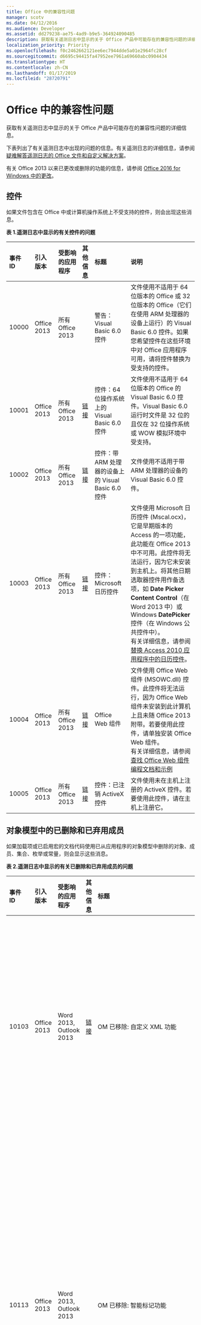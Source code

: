 ```yaml
---
title: Office 中的兼容性问题
manager: scotv
ms.date: 04/12/2016
ms.audience: Developer
ms.assetid: dd279238-ae75-4ad9-b9e5-364924090485
description: 获取有关遥测日志中显示的关于 Office 产品中可能存在的兼容性问题的详细信息。
localization_priority: Priority
ms.openlocfilehash: f0c2462662121ee6ec7944dde5a01e2964fc28cf
ms.sourcegitcommit: d6695c94415fa47952ee7961a69660abc0904434
ms.translationtype: HT
ms.contentlocale: zh-CN
ms.lasthandoff: 01/17/2019
ms.locfileid: "28720791"
---
```

# <a name="compatibility-issues-in-office"></a>Office 中的兼容性问题

获取有关遥测日志中显示的关于 Office 产品中可能存在的兼容性问题的详细信息。
  
下表列出了有关遥测日志中出现的问题的信息。有关遥测日志的详细信息，请参阅[疑难解答遥测日志的 Office 文件和自定义解决方案](troubleshooting-office-files-and-custom-solutions-with-the-telemetry-log.md)。
  
有关 Office 2013 以来已更改或删除的功能的信息，请参阅 [Office 2016 for Windows 中的更改](https://technet.microsoft.com/library/mt715497%28v=office.16%29.aspx)。
  
## <a name="controls"></a>控件
<a name="OEV_CompatIssues_Controls"> </a>

如果文件包含在 Office 中或计算机操作系统上不受支持的控件，则会出现这些消息。
  
**表 1.遥测日志中显示的有关控件的问题**

|**事件 ID**|**引入版本**|**受影响的应用程序**|**其他信息**|**标题**|**说明**|
|:-----|:-----|:-----|:-----|:-----|:-----|
|10000  <br/> |Office 2013  <br/> |所有 Office 2013  <br/> ||警告：Visual Basic 6.0 控件  <br/> |文件使用不适用于 64 位版本的 Office 或 32 位版本的 Office（它们在使用 ARM 处理器的设备上运行）的 Visual Basic 6.0 控件。如果您希望控件在这些环境中对 Office 应用程序可用，请将控件替换为受支持的控件。  <br/> |
|10001  <br/> |Office 2013  <br/> |所有 Office 2013  <br/> |[链接](https://msdn.microsoft.com/vbasic/ms788708.aspx) <br/> |控件：64 位操作系统上的 Visual Basic 6.0 控件  <br/> |文件使用不适用于 64 位版本的 Office 的 Visual Basic 6.0 控件。Visual Basic 6.0 运行时文件是 32 位的且仅在 32 位操作系统或 WOW 模拟环境中受支持。  <br/> |
|10002  <br/> |Office 2013  <br/> |所有 Office 2013  <br/> |[链接](https://msdn.microsoft.com/vbasic/ms788708.aspx) <br/> |控件：带 ARM 处理器的设备上的 Visual Basic 6.0 控件  <br/> |文件使用不适用于带 ARM 处理器的设备的 Visual Basic 6.0 控件。  <br/> |
|10003  <br/> |Office 2013  <br/> |所有 Office 2013  <br/> |[链接](https://technet.microsoft.com/en-us/library/cc179181.aspx) <br/> |控件：Microsoft 日历控件  <br/> |文件使用 Microsoft 日历控件 (Mscal.ocx)，它是早期版本的 Access 的一项功能，此功能在 Office 2013 中不可用。此控件将无法运行，因为它未安装到主机上。将其他日期选取器控件用作备选项，如 **Date Picker Content Control**（在 Word 2013 中）或 Windows **DatePicker** 控件（在 Windows 公共控件中）。  <br/> 有关详细信息，请参阅[替换 Access 2010 应用程序中的日历控件](https://msdn.microsoft.com/library/dc6ba80d-b1fa-4596-b484-5e729cae4d70)。  <br/> |
|10004  <br/> |Office 2013  <br/> |所有 Office 2013  <br/> |[链接](https://support.microsoft.com/kb/972129) <br/> |Office Web 组件  <br/> |文件使用 Office Web 组件 (MSOWC.dll) 控件。此控件将无法运行，因为 Office Web 组件未安装到此计算机上且未随 Office 2013 附带。若要使用此控件，请单独安装 Office Web 组件。  <br/> 有关详细信息，请参阅[查找 Office Web 组件编程文档和示例](https://support.microsoft.com/kb/319793) <br/> |
|10005  <br/> |Office 2013  <br/> |所有 Office 2013  <br/> |[链接](https://office.microsoft.com/en-us/access-help/embedded-object-and-activex-control-policy-settings-error-HA101825674.aspx?CTT=1) <br/> |控件：已注销 ActiveX 控件  <br/> |文件使用未在主机上注册的 ActiveX 控件。若要使用此控件，请在主机上注册它。  <br/> |
   
## <a name="removed-and-deprecated-members-in-the-object-model"></a>对象模型中的已删除和已弃用成员
<a name="OEV_CompatIssues_Removed"> </a>

如果加载项或已启用宏的文档代码使用已从应用程序的对象模型中删除的对象、成员、集合、枚举或常量，则会显示这些消息。 
  
**表 2.遥测日志中显示的有关已删除和已弃用成员的问题**

|**事件 ID**|**引入版本**|**受影响的应用程序**|**其他信息**|**标题**|**说明**|
|:-----|:-----|:-----|:-----|:-----|:-----|
|10103  <br/> |Office 2013  <br/> |Word 2013, Outlook 2013  <br/> |[链接](https://support.microsoft.com/kb/2445062) <br/> |OM 已移除: 自定义 XML 功能  <br/> | 自定义 XML 功能已从 Word 中移除。 以下方法和属性已被隐藏，如果访问它们，则将返回运行时错误：<br/><br/>- **XMLNodes.Add** 方法  <br/>- **Document.XMLHideNamespaces** 属性  <br/>- **Document.XMLSaveDataOnly** 属性  <br/>- **Document.XMLSchemaViolations** 属性  <br/>- **XMLSchemaViolations** 对象及其所有成员  <br/>- **XMLSchemaViolation** 对象及其所有成员  <br/>如果指定 **WdTaskPanes** 枚举的 **wdTaskPaneXMLStructure** 常量 (5)，则为 - **Application.TaskPanes**  <br/>- **Options.PrintXMLTag** 属性  <br/>- **View.ShowXMLMarkup** 属性  <br/>- **XMLChildNodeSuggestions** 集合及其所有成员  <br/>- **XMLChildNodeSuggestion** 对象及其所有成员  <br/>- **Selection.XMLParentNode** 属性  <br/>- **Range.XMLParentNode** 属性  <br/> |
|10113  <br/> |Office 2013  <br/> |Word 2013, Outlook 2013  <br/> ||OM 已移除: 智能标记功能  <br/> | 从 Word 中删除 SmartTags 功能。以下方法和属性已被隐藏，如果访问它们，则将返回运行时错误：<br/>- **SmartTag** 对象和成员  <br/>- **SmartTags** 集合和成员  <br/>- **SmartTagAction** 对象和成员  <br/>- **SmartTagActions** 集合和成员  <br/>- **SmartTagType** 对象和成员  <br/>- **SmartTagTypes** 集合和成员  <br/>- **XMLNode.SmartTag** 属性  <br/><br/>  以下方法已被隐藏，如果访问它们，则将自行失败：  <br/>- **Document.CheckNewSmartTags** 方法  <br/>- **Document.RecheckSmartTags** 方法  <br/>- **Document.RemoveSmartTags** 方法  <br/><br/>以下属性已被隐藏，如果访问它们，则将始终返回 False：  <br/>- **Document.EmbedSmartTags** 属性  <br/>- **Document.SmartTagsAsXMLProps** 属性  <br/>- **Options.LabelSmartTags** 属性  <br/>- **Options.DisplaySmartTagButtons** 属性  <br/>- **EmailOptions.EmbedSmartTag** 属性  <br/><br/>以下属性已被隐藏，如果访问它们，则将始终返回 True：  <br/>- **View.DisplaySmartTags** 属性<br/><br/>  以下属性已被隐藏，如果访问它们，则将始终返回一个空集合：  <br/>- **Application.SmartTagTypes** 属性  <br/>- **Document.SmartTags** 属性  <br/>- **Range.SmartTags** 属性  <br/>- **Selection.SmartTags** 属性  <br/> |
|10115  <br/> |Office 2013  <br/> |Word 2013、Outlook 2013  <br/> ||OM 已移除: AutoSummary 功能  <br/> | 已从 Word 中删除 AutoSummary 功能。以下方法和属性已被隐藏，如果访问它们，则将返回运行时错误：<br/>- **Document.AutoSummarize** 方法  <br/>- **Document.ShowSummary** 属性  <br/>- **Document.SummaryViewMode** 属性  <br/>- **Document.SummaryLength** 属性  <br/> |
|10116  <br/> |Office 2013  <br/> |Word 2013, Outlook 2013  <br/> ||OM 已移除: 条码功能  <br/> | 从 Word 中删除信封的 Barcode 功能。以下属性已被隐藏，如果访问它们，则将始终返回 FALSE：<br/>- **Envelope.DefaultPrintBarCode** 属性  <br/>- **MailingLabel.DefaultPrintBarCode** 属性  <br/> |
|10117  <br/> |Office 2013  <br/> |Word 2013, Outlook 2013  <br/> ||OM 已移除: Window.DocumentMapPercentWidth 属性  <br/> |**Window.DocumentMapPercentWidth** 属性已在 Word 中隐藏。 如果访问此属性，则将引发运行时错误。  <br/> |
|10122  <br/> |Office 2013  <br/> |Word 2013, Outlook 2013  <br/> ||OM 已移除: Application.FileSearch  <br/> |已从 Office 2007 中删除 **Application.FileSearch**。如果访问此属性，则将返回错误。若要解决此问题，请使用 [FileSystemObject](https://msdn.microsoft.com/library/7ad2dad3-c6d8-90a6-77a5-c712da8316f3%28Office.15%29.aspx) 以递归方式搜索目录来查找特定文件。  <br/> |
|10145  <br/> |Office 2013  <br/> |Excel 2013  <br/> ||OM 已移除: Application.FileSearch  <br/> |在 Office 2007 中删除 **Application.FileSearch** 属性。如果访问此属性，则将返回错误。若要解决此问题，请使用 [FileSystemObject](https://msdn.microsoft.com/library/7ad2dad3-c6d8-90a6-77a5-c712da8316f3%28Office.15%29.aspx) 以递归方式搜索目录来查找特定文件。  <br/> |
|10154  <br/> |Office 2013  <br/> |Excel 2013  <br/> ||OM 已移除: 智能标记功能  <br/> | 从 Excel 中删除 SmartTags 功能。以下属性已被隐藏，如果访问它们，则将始终返回 FALSE：  <br/>- **Application.SmartTagRecognizers** 属性  <br/><br/>以下方法和属性已被隐藏，如果访问它们，则将返回运行时错误：  <br/>- **SmartTag** 对象和成员  <br/>- **SmartTags** 集合和成员  <br/>- **SmartTagAction** 对象和成员  <br/>- **SmartTagActions** 集合和成员  <br/>- **SmartTagOptions** 集合和成员  <br/>- **SmartTagRecognizer** 对象和成员  <br/>- **SmartTagRecognizers** 集合和成员  <br/><br/>  以下方法已被隐藏，如果访问它们，则将自行失败：  <br/>- **Workbook.RecheckSmartTags** 方法  <br/><br/>以下属性已被隐藏，如果访问它们，则将始终返回一个空集合：  <br/>- **Workbook.SmartTagOptions** 属性  <br/>- **Worksheet.SmartTags** 属性  <br/>- **Range.SmartTags** 属性  <br/>- **IRange.SmartTags** 属性  <br/>- **DialogSheet.SmartTags** 属性  <br/>- **IDialogSheet.SmartTags** 属性  <br/> |
|10155  <br/> |Office 2013  <br/> |所有 Office 2013  <br/> ||OM 已移除: ToolbarButton.Edit 方法  <br/> |已删除 CommandBar 按钮编辑器。如果调用它，则此方法自行失败。可使用 [CommandBarButton.PasteFace](https://msdn.microsoft.com/library/1c4179c4-b6b5-527f-5027-25ced8ee907d%28Office.15%29.aspx) 方法或使用 [CommandBarButton.Picture](https://msdn.microsoft.com/library/b9a2d133-23a8-ac09-8b8b-08eda1210717%28Office.15%29.aspx) 和 [CommandBarButton.Mask](https://msdn.microsoft.com/library/de7179ac-6b39-2323-d84a-23abe3ed3167%28Office.15%29.aspx) 属性将自定义图像应用于旧的 CommandBar 按钮。  <br/> |
|10159  <br/> |Office 2016  <br/> |Word  <br/> ||OM 已禁用：SkyDriveSignInOption  <br/> |SkyDriveSignInOption 已禁用。改为使用 CloudSignInOption。  <br/> |
   
## <a name="behavior-changes-in-the-object-model"></a>对象模型中的行为更改
<a name="OEV_CompatIssues_Changed"> </a>

如果外接程序或已启用宏的文档代码使用其行为与早期版本的 Office 中的行为不同的对象、成员、集合、枚举或常量，则会显示这些消息。
  
**表 3. 遥测日志中显示的有关行为更改的问题**

|**事件 ID**|**引入版本**|**受影响的应用程序**|**其他信息**|**标题**|**说明**|
|:-----|:-----|:-----|:-----|:-----|:-----|
|10156  <br/> |Office 2016  <br/> |Word  <br/> ||OM 行为更改：检测到使用保存事件  <br/> |兼容性检查器检测到使用保存事件，这可能会在实时共同创作中导致不需要的体验。由于这些应用场景中的保存频率更高，您的解决方案在实时共同创作中可能无法按预期工作。我们建议在频繁保存期间调整限制的解决方案。或者，使用组策略禁用实时共同创作。  <br/> |
|10160  <br/> |Office 2016  <br/> |Word、Excel、PowerPoint  <br/> ||OM 行为更改：Application.DisplayDocumentInformationPanel  <br/> |作为 InfoPath 产品弃用的一部分，文档信息面板已被弃用。查询此属性将始终返回 false。对此属性的设置因应用程序而异。将其设置为 true 将显示 Word 和 PowerPoint 的属性面板，但对 Excel 不执行任何操作。将其设置为 false 不对所有应用执行任何操作。  <br/> |
|10161  <br/> |Office 2016  <br/> |Word  <br/> ||OM 行为更改：ContentControl.DropdownListEntries  <br/> |作为 InfoPath 产品弃用的一部分，文档信息面板已被弃用。针对 SharePoint 查阅属性时，不再支持此 API 的行为。它按预期与其他类型的列表条目合作。  <br/> |
|10157  <br/> |Office 2016  <br/> |PowerPoint  <br/> ||OM 行为更改：Presentation.InMergeMode 属性  <br/> |将共同创作替换为新冲突解决方案窗口时，在文档窗口中显示旧合并模式。如果在这种情况下访问，则 Presentation.InMergeMode 属性将返回 False。  <br/> |
|10106  <br/> |Office 2013  <br/> |Excel 2013  <br/> ||OM 行为更改: Application.FormulaBarHeight 属性  <br/> |[Application.FormulaBarHeight 属性 (Excel)](https://msdn.microsoft.com/library/ff377046-06cb-9cf7-32f5-773da447c184%28Office.15%29.aspx) 属性已被更改。如果访问此属性，则将读取和编写与 Excel 中的活动窗口关联的编辑栏的高度。若要在 Excel 中更改另一个窗口的编辑栏高度，请在激活此窗口后设置 **Application.FormulaBarHeight** 属性。  <br/> |
|10107  <br/> |Office 2013  <br/> |Excel 2013  <br/> ||OM 行为更改: Workbook.Protect 方法  <br/> |无法在 Excel 中保护窗口结构（高度、宽度、最小化状态或最大化状态）。如果调用，则 [Workbook.Protect 方法 (Excel)](https://msdn.microsoft.com/library/0e270b93-7b0b-cc68-c7c0-4002024f4292%28Office.15%29.aspx) 方法不会保护工作簿窗口结构，不管 Windows 参数的值如何。  <br/> |
|10140  <br/> |Office 2013  <br/> |Word 2013, Outlook 2013  <br/> ||OM 行为更改: Table.AllowPageBreaks  <br/> |**Table.AllowPageBreaks** 属性已被隐藏且始终返回 True。若要实现相同的行为，请使用 [ParagraphFormat.KeepTogether 属性 (Word)](https://msdn.microsoft.com/library/7cc4cade-f986-8dad-a1b3-e1fade4c6825%28Office.15%29.aspx) 和 [ParagraphFormat.KeepWithNext 属性 (Word)](https://msdn.microsoft.com/library/5fc8ad97-d839-7837-04c7-dac2efe1d1c2%28Office.15%29.aspx) 属性。  <br/> |
   
## <a name="hidden-members-in-the-object-model"></a>对象模型中的已隐藏成员
<a name="OEV_CompatIssues_Hidden"> </a>

如果加载项或已启用宏的文档代码使用已在应用程序的对象模型中隐藏的对象、成员、集合、枚举或常量，则会显示这些消息。
  
**表 4. 遥测日志中显示的有关隐藏成员的问题**

|**事件 ID**|**引入版本**|**受影响的应用程序**|**其他信息**|**标题**|**说明**|
|:-----|:-----|:-----|:-----|:-----|:-----|
|10158  <br/> |Office 2016  <br/> |Excel  <br/> ||OM 已隐藏：Presentation.WorksheetFunction.Forecast（所有）方法  <br/> |WorksheetFunction.Forecast 方法已隐藏。如果调用，则该方法的行为类似于在 Excel 2013 中的行为。它保留部分对象模型以实现向后兼容，但您应该在新的应用程序中使用 WorksheetFunction.Forecast_Linear。  <br/> |
|10109  <br/> |Office 2013  <br/> |Word 2013, Outlook 2013  <br/> ||OM 已隐藏: Document.UpdateSummaryProperties 方法  <br/> |AutoSummary 功能已从 Word 中移除。 如果调用 **Document.UpdateSummaryProperties** 方法，则将引发运行时错误。  <br/> |
|10110  <br/> |Office 2013  <br/> |Word 2013, Outlook 2013  <br/> ||OM 已隐藏: Comment.Delete 方法  <br/> |注释器可以直接答复 Word 中的其他注释。如果调用 **Comment.Delete** 方法，则此方法会删除单个注释并在文档中保留所有答复，这与早期版本的 Office 的功能类似。若要删除注释的整个线程，请使用 **Comment.DeleteRecursively** 方法。若要答复注释，请使用 **Comment.Replies.Add** 方法。  <br/> |
|10111  <br/> |Office 2013  <br/> |Word 2013, Outlook 2013  <br/> ||OM 已隐藏: Comment.Author 属性  <br/> |Word 中的注释现已与联系人关联。如果访问 **Comment.Author** 属性，则其行为将类似于早期版本的 Office 的行为。若要访问注释器的名称，请使用与注释关联的 **Contact** 对象的 Name 属性。  <br/> |
|10112  <br/> |Office 2013  <br/> |Word 2013, Outlook 2013  <br/> ||OM 已隐藏: Comment.Initial 属性  <br/> |默认情况下，注释器的缩写不会与 Word 中的注释一起显示。如果访问 **Comment.Initial** 属性，则其行为将类似于早期版本的 Office 的行为。但是，打印的文档仍显示注释的缩写。  <br/> |
|10114  <br/> |Office 2013  <br/> |Word 2013, Outlook 2013  <br/> ||OM 已隐藏: Comment.ShowTip 属性  <br/> |默认情况下，显示与 Word 中的注释关联的屏幕提示。如果访问 **Comment.ShowTip** 属性，则始终返回 FALSE。  <br/> |
|10118  <br/> |Office 2013  <br/> |Word 2013、Outlook 2013  <br/> ||OM 已隐藏: Options.BackgroundOpen 属性  <br/> |无法在 Word 中的后台打开大型 Web 文档。如果访问 [Options.BackgroundOpen Property (Word)](https://msdn.microsoft.com/library/eff86857-9b2b-2e38-17cc-17c0f6f06c06%28Office.15%29.aspx) 属性，则始终返回 FALSE 且不能将其设置为任何其他值。  <br/> |
|10119  <br/> |Office 2013  <br/> |Word 2013, Outlook 2013  <br/> ||OM 已隐藏: Document.ApplyQuickStyleSet 方法  <br/> |已在 Word 中隐藏 **Document.ApplyQuickStyleSet** 方法。如果调用此方法，则它将通过更改文档的样式集来继续起到在 Office 2007 中一样的作用。若要使用 Office 2010 以及更高版本的新功能，请替换为 [Document.ApplyQuickStyleSet2 方法 （Word）](https://msdn.microsoft.com/library/7ed6e6ac-fe0f-388e-65fa-edd711d30926%28Office.15%29.aspx) 方法。  <br/> |
|10120  <br/> |Office 2013  <br/> |Word 2013, Outlook 2013  <br/> ||OM 已隐藏: Document.SaveAs 方法  <br/> |"另存为"功能的行为类似于早期版本的 Word 的行为。 如果调用，则 **Document.SaveAs** 方法的行为类似于在 Office 2007 中的行为。 此外，将 **SaveAs2** 方法添加到包含 Office 2010 中引入的属性的 Document 对象。 若要使用 Office 2010 以及更高版本的新功能，请将 **Document.SaveAs** 方法替换为 [Document.SaveAs2 方法 (Word)](https://msdn.microsoft.com/library/aa491007-0e31-26f5-3a5e-477381529b6e%28Office.15%29.aspx)。  <br/> |
|10121  <br/> |Office 2013  <br/> |Word 2013, Outlook 2013  <br/> ||OM 已隐藏: Assistant 和 AnswerWizard 功能  <br/> | 已在 Word 中隐藏 Assistant 和 AnswerWizard 功能。  <br/><br/>以下属性已被隐藏但保留部分对象模型以实现向后兼容。建议不要在新的 Office 解决方案中使用它们：  <br/>- **Application.Assistant** 属性  <br/>- **Application.AnswerWizard** 属性  <br/><br/>将隐藏下列属性。 如果访问它们，则将返回运行时错误：  <br/>- **Global.Assistant** 属性  <br/>- **Global.AnswerWizard** 属性  <br/> |
|10123  <br/> |Office 2013  <br/> |Word 2013, Outlook 2013  <br/> ||OM 已隐藏: Options.WPHelp  <br/> |**Options.WPHelp** 属性已被隐藏。  <br/> |
|10124  <br/> |Office 2013  <br/> |Word 2013, Outlook 2013  <br/> ||OM 已隐藏: Options.SetWPHelpOptions  <br/> |**Options.SetWPHelpOptions** 属性已被隐藏。如果访问此属性，则将返回错误。  <br/> |
|10125  <br/> |Office 2013  <br/> |Word 2013, Outlook 2013  <br/> ||OM 已隐藏: Options.WPDocNavKeys  <br/> |**Options.WPDocNavKeys** 属性已被隐藏。如果访问此属性，则将始终返回 False。  <br/> |
|10126  <br/> |Office 2013  <br/> |Word 2013, Outlook 2013  <br/> ||OM 已隐藏: Options.BlueScreen  <br/> |**Options.BlueScreen** 属性已被隐藏。如果访问此属性，则将始终返回 False。  <br/> |
|10127  <br/> |Office 2013  <br/> |Word 2013, Outlook 2013  <br/> ||OM 已隐藏: Options.AllowFastSave  <br/> |**Options.AllowFastSave** 已被隐藏。<br/> |
|10128  <br/> |Office 2013  <br/> |Word 2013, Outlook 2013  <br/> ||OM 已隐藏: Application.DisplayStatusBar  <br/> |**Application.DisplayStatusBar** 属性已被隐藏。改用 **Application.CommandBars("Status Bar")** Visible。  <br/> |
|10129  <br/> |Office 2013  <br/> |Word 2013Outlook 2013  <br/> ||OM 已隐藏: Document.HTMLProject  <br/> |**Document.HTMLProject** 已被隐藏。如果访问此属性，则将返回错误。  <br/> |
|10130  <br/> |Office 2013  <br/> |Word 2013, Outlook 2013  <br/> ||OM 已隐藏: Document.Versions  <br/> |删除版本功能，因此将隐藏 **Document.Versions** 属性。如果访问此属性，则将返回错误。  <br/> |
|10131  <br/> |Office 2013  <br/> |Word 2013, Outlook 2013  <br/> ||OM 已隐藏: Document.Route  <br/> |删除传送名单功能，因此将隐藏 **Document.Route** 方法。如果访问方法，则将返回错误。  <br/> |
|10132  <br/> |Office 2013  <br/> |Word 2013, Outlook 2013  <br/> ||OM 已隐藏: Document.HasRoutingSlip  <br/> |删除传送名单功能，因此将隐藏 **Document.HasRoutingSlip** 属性。如果访问此属性，则将返回错误。  <br/> |
|10133  <br/> |Office 2013  <br/> |Word 2013, Outlook 2013  <br/> ||OM 已隐藏: Document.Routed  <br/> |删除传送名单功能，因此将隐藏 **Document.Routed** 属性。如果访问此属性，则将返回错误。  <br/> |
|10134  <br/> |Office 2013  <br/> |Word 2013、Outlook 2013  <br/> ||OM 已隐藏: Document.RoutingSlip  <br/> |删除传送名单功能，因此将隐藏 **Document.RoutingSlip** 属性。如果访问此属性，则将返回错误。  <br/> |
|10135  <br/> |Office 2013  <br/> |Word 2013, Outlook 2013  <br/> ||OM 已隐藏: 图表 OM  <br/> | **Diagram** 对象以及与 **Diagram** 对象关联的属性和方法已被隐藏。如果访问它们，则以下成员会生成错误：<br/>- **Shapes.AddDiagram** <br/>- **Shape.Diagram** <br/>- **Shape.DiagramNode** <br/>- **Shape.HasDiagram** <br/>- **ShapeHasDiagramNode** <br/>- **ShapeRange.DiagramNode** <br/>- **ShapeRange.HasDiagram** <br/>- **ShapeRange.HasDiagramNode** <br/> |
|10136  <br/> |Office 2013  <br/> |Word 2013, Outlook 2013  <br/> ||OM 已隐藏: ShapeRange.Activate  <br/> | 隐藏 Word 图片对象，因此还将隐藏用于将图片转换为 Word 图片对象的方法。这些方法包括：  <br/>- **InlineShape.Activate** <br/>- **Shape.Activate** <br/>- **ShapeRange.Activate** <br/><br/>  如果使用这些方法，则将生成错误。  <br/> |
|10137  <br/> |Office 2013  <br/> |Word 2013, Outlook 2013  <br/> ||OM 已隐藏: Shape.Activate  <br/> | 隐藏 Word 图片对象，因此还将隐藏用于将图片转换为 Word 图片对象的方法。这些方法包括：  <br/>- **InlineShape.Activate** <br/>- **Shape.Activate** <br/>- **ShapeRange.Activate** <br/><br/>如果使用这些方法，则将生成错误。  <br/> |
|10138  <br/> |Office 2013  <br/> |Word 2013, Outlook 2013  <br/> ||OM 已隐藏: InlineShape.Activate  <br/> | 隐藏 Word 图片对象，因此还将隐藏用于将图片转换为 Word 图片对象的方法。这些方法包括：  <br/>- **InlineShape.Activate** <br/>- **Shape.Activate** <br/>- **ShapeRange.Activate** <br/><br/>如果使用这些方法，则将生成错误。  <br/> |
|10139  <br/> |Office 2013  <br/> |Word 2013  <br/> ||OM 已隐藏: Shapes.AddChart  <br/> |**Shapes.AddChart** 方法已被因此。它保留部分对象模型以实现向后兼容，但不应在新的应用程序中使用它。改用 **Shapes.AddChart2** 方法。  <br/> <br/>**注意**：**Shapes.AddChart2** 方法将默认标题应用于新图表。 如果需要在将图表添加到文件后更改图表的标题，请使用 **Chart.ChartTitle** 属性或手动编辑标题。           |
|10141  <br/> |Office 2013  <br/> |Word 2013, Outlook 2013  <br/> ||OM 已隐藏: Application.ShowWindowsInTaskbar  <br/> |**Application.ShowWindowinTaskbar** 属性已被隐藏。如果访问此属性，则将始终返回 True。  <br/> |
|10142  <br/> |Office 2013  <br/> |Word 2013, Outlook 2013  <br/> ||OM 已隐藏: HangulHanjaConversionDictionaries.BuiltinDictionary  <br/> |**HangulHanjaConversionDictionaries.BuiltinDictionary** 属性已被隐藏。如果访问此属性，则将返回 Null。  <br/> |
|10143  <br/> |Office 2013  <br/> |Word 2013, Outlook 2013  <br/> ||OM 已隐藏: Template.AutoTextEntries  <br/> |自动图文集现在是一类构建基块。您可以使用 [Template.BuildingBlockEntries 属性 (Word)](https://msdn.microsoft.com/library/498280ab-a174-7b11-92af-afec477c44be%28Office.15%29.aspx) 或 [Template.BuildingBlockTypes 属性 (Word)](https://msdn.microsoft.com/library/9250d107-4943-c0bf-b11d-08aded886ef2%28Office.15%29.aspx) 属性访问构建基块。  <br/> 默认情况下，自动图文集将保存在 normal.dotm 中  <br/> |
|10144  <br/> |Office 2013  <br/> |Word 2013, Outlook 2013  <br/> ||OM 已隐藏: View.RevisionsMode  <br/> |**View.RevisionsMode** 属性已被隐藏。请改用 [View.MarkupMode 属性 (Word)](https://msdn.microsoft.com/library/2db71940-c39d-b8ec-2732-f3f406af3b7d%28Office.15%29.aspx) 属性。  <br/> |
|10146  <br/> |Office 2013  <br/> |Excel 2013  <br/> ||OM 已隐藏: ISlicerCache.ClearManualFilter  <br/> |已将 ISlicerCache 对象的方法 **ClearManualFilter** 标记为隐藏。它保留部分对象模型以实现向后兼容，但不应在新的应用程序中使用它。  <br/> |
|10147  <br/> |Office 2013  <br/> |Excel 2013  <br/> ||OM 已隐藏: _Application.ShowWindowsInTaskbar  <br/> |属性 **\_Application.ShowWindowsInTaskbar** 已被隐藏。 它保留部分对象模型以实现向后兼容，但不应在新的应用程序中使用它。  <br/> |
|10148  <br/> |Office 2013  <br/> |Excel 2013  <br/> ||OM 已隐藏: _Application.SaveISO8601Dates  <br/> |属性 **\_Application.SaveISO8601Dates** 已被隐藏。 它保留部分对象模型以实现向后兼容，但不应在新的应用程序中使用它。  <br/> |
|10149  <br/> |Office 2013  <br/> |Excel 2013  <br/> ||OM 已隐藏: SlicerCache.ClearManualFilter  <br/> |已将 SlicerCache 对象的方法 **ClearManualFilter** 标记为隐藏。它保留部分对象模型以实现向后兼容，但不应在新的应用程序中使用它。  <br/> |
|10150  <br/> |Office 2013  <br/> |Excel 2013  <br/> ||OM 已隐藏: _Application.Assistant  <br/> |属性 **\_Application.Assistant** 已被隐藏。 它保留部分对象模型以实现向后兼容，但不应在新的应用程序中使用它。  <br/> |
|10151  <br/> |Office 2013  <br/> |Excel 2013  <br/> ||OM 已隐藏: _Application.AnswerWizard  <br/> |属性 **\_Application.Assistant** 已被隐藏。 如果访问此属性，则将返回运行时错误。  <br/> |
|10152  <br/> |Office 2013  <br/> |Excel 2013  <br/> ||OM 已隐藏: _Global.Assistant  <br/> |属性 **\_Global.Assistant** 已被隐藏。 它保留部分对象模型以实现向后兼容，但不应在新的应用程序中使用它。  <br/> |
|10153  <br/> |Office 2013  <br/> |Excel 2013  <br/> ||OM 已隐藏: Shapes.AddChart  <br/> |**Shapes.AddChart** 方法已被因此。它保留部分对象模型以实现向后兼容，但不应在新的应用程序中使用它。改用 **Shapes.AddChart2** 方法。  <br/> <br/>**注意**：**Shapes.AddChart2** 方法将默认标题应用于新图表。 如果需要在将图表添加到文件后更改图表的标题，请使用 **Chart.ChartTitle** 属性或手动编辑标题。           |
   
## <a name="see-also"></a>另请参阅

- [Office 中的兼容性和遥测](https://technet.microsoft.com/library/f1a9a3c6-a3d3-44c6-aec8-14cd834ebaeb) 
- [Office 开发人员中心](https://msdn.microsoft.com/office/aa905340.aspx)
- [疑难解答遥测日志的 Office 文件和自定义解决方案](troubleshooting-office-files-and-custom-solutions-with-the-telemetry-log.md)
- [Office 应用程序兼容性论坛](https://social.technet.microsoft.com/Forums/officesetupdeploy/threads)
    

